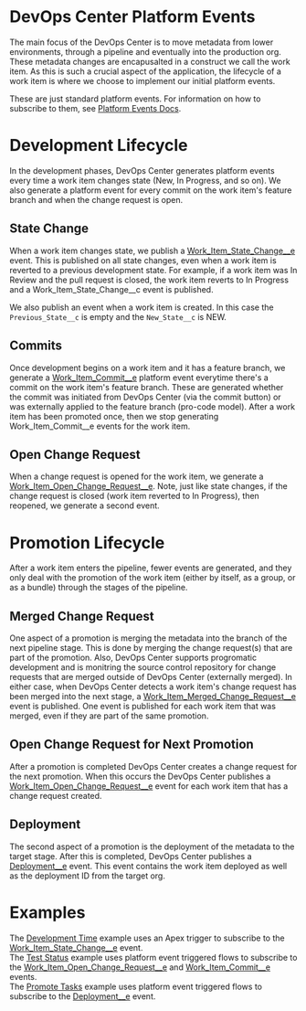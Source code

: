 # DevOps Center Platform Events


The main focus of the DevOps Center is to move metadata from lower environments, through a pipeline and eventually into the production org. These metadata changes are encapusalted in a construct we call the work item. As this is such a crucial aspect of the application, the lifecycle of a work item is where we choose to implement our initial platform events.

These are just standard platform events. For information on how to subscribe to them, see [Platform Events Docs](https://developer.salesforce.com/docs/atlas.en-us.platform_events.meta/platform_events/platform_events_intro.htm).  


# Development Lifecycle

In the development phases, DevOps Center generates platform events every time a work item changes state (New, In Progress, and so on). We also generate a platform event for every commit on the work item's feature branch and when the change request is open.

## State Change

When a work item changes state, we publish a [Work_Item_State_Change__e](https://developer.salesforce.com/docs/atlas.en-us.devops_center_dev.meta/devops_center_dev/sforce_api_objects_sf_devops__work_item_state_change__e.htm) event. This is published on all state changes, even when a work item is reverted to a previous development state. For example, if a work item was In Review and the pull request is closed, the work item reverts to In Progress and a Work_Item_State_Change__c event is published.  

We also publish an event when a work item is created. In this case the `Previous_State__c` is empty and the `New_State__c` is NEW.

## Commits

Once development begins on a work item and it has a feature branch, we generate a [Work_Item_Commit__e](https://developer.salesforce.com/docs/atlas.en-us.devops_center_dev.meta/devops_center_dev/sforce_api_objects_sf_devops__work_item_commit__e.htm) platform event everytime there's a commit on the work item's feature branch.  These are generated whether the commit was initiated from DevOps Center (via the commit button) or was externally applied to the feature branch (pro-code model). After a work item has been promoted once, then we stop generating Work_Item_Commit__e events for the work item.

## Open Change Request

When a change request is opened for the work item, we generate a [Work_Item_Open_Change_Request__e](https://developer.salesforce.com/docs/atlas.en-us.devops_center_dev.meta/devops_center_dev/sforce_api_objects_sf_devops__work_item_open_change_request__e.htm). Note, just like state changes, if the change request is closed (work item reverted to In Progress), then reopened, we generate a second event.

# Promotion Lifecycle

After a work item enters the pipeline, fewer events are generated, and they only deal with the promotion of the work item (either by itself, as a group, or as a bundle) through the stages of the pipeline.

## Merged Change Request

One aspect of a promotion is merging the metadata into the branch of the next pipeline stage. This is done by merging the change request(s) that are part of the promotion.  Also, DevOps Center supports progromatic development and is monitring the source control repository for change requests that are merged outside of DevOps Center (externally merged). In either case, when DevOps Center detects a work item's change request has been merged into the next stage, a [Work_Item_Merged_Change_Request__e](https://developer.salesforce.com/docs/atlas.en-us.devops_center_dev.meta/devops_center_dev/sforce_api_objects_sf_devops__work_item_merged_change_request__e.htm) event is published. One event is published for each work item that was merged, even if they are part of the same promotion.

## Open Change Request for Next Promotion

After a promotion is completed DevOps Center creates a change request for the next promotion. When this occurs the DevOps Center publishes a [Work_Item_Open_Change_Request__e](https://developer.salesforce.com/docs/atlas.en-us.devops_center_dev.meta/devops_center_dev/sforce_api_objects_sf_devops__work_item_open_change_request__e.htm) event for each work item that has a change request created.

## Deployment

The second aspect of a promotion is the deployment of the metadata to the target stage. After this is completed, DevOps Center publishes a [Deployment__e](https://developer.salesforce.com/docs/atlas.en-us.devops_center_dev.meta/devops_center_dev/sforce_api_objects_sf_devops__deployment__e.htm) event. This event contains the work item deployed as well as the deployment ID from the target org.

# Examples

The [Development Time](./examples/DevelopmentTime.md) example uses an Apex trigger to subscribe to the [Work_Item_State_Change__e](https://developer.salesforce.com/docs/atlas.en-us.devops_center_dev.meta/devops_center_dev/sforce_api_objects_sf_devops__work_item_state_change__e.htm) event.  
The [Test Status](./exanples/TestStatus.md) example uses platform event triggered flows to subscribe to the [Work_Item_Open_Change_Request__e](https://developer.salesforce.com/docs/atlas.en-us.devops_center_dev.meta/devops_center_dev/sforce_api_objects_sf_devops__work_item_open_change_request__e.htm) and [Work_Item_Commit__e](https://developer.salesforce.com/docs/atlas.en-us.devops_center_dev.meta/devops_center_dev/sforce_api_objects_sf_devops__work_item_commit__e.htm) events.  
The [Promote Tasks](./examples/PromoteTasks.md) example uses platform event triggered flows to subscribe to the [Deployment__e](https://developer.salesforce.com/docs/atlas.en-us.devops_center_dev.meta/devops_center_dev/sforce_api_objects_sf_devops__deployment__e.htm) event.  
